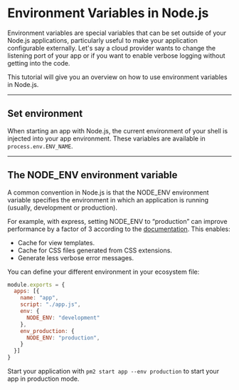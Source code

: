 # Environment Variables in Node.js

Environment variables are special variables that can be set outside of your Node.js applications, particularly useful to make your application configurable externally. Let's say a cloud provider wants to change the listening port of your app or if you want to enable verbose logging without getting into the code.

This tutorial will give you an overview on how to use environment variables in Node.js.

---

## Set environment 

When starting an app with Node.js, the current environment of your shell is injected into your app environment. These variables are available in `process.env.ENV_NAME`.

---

## The NODE_ENV environment variable

A common convention in Node.js is that the NODE_ENV environment variable specifies the environment in which an application is running (usually, development or production).

For example, with express, setting NODE_ENV to “production” can improve performance by a factor of 3 according to the [documentation](https://expressjs.com/en/advanced/best-practice-performance.html#set-node_env-to-production). This enables:
- Cache for view templates.
- Cache for CSS files generated from CSS extensions.
- Generate less verbose error messages.

You can define your different environment in your ecosystem file:

```javascript
module.exports = {
  apps: [{
    name: "app",
    script: "./app.js",
    env: {
      NODE_ENV: "development"
    },
    env_production: {
      NODE_ENV: "production",
    }
  }]
}
```

Start your application with `pm2 start app --env production` to start your app in production mode.